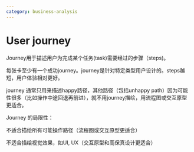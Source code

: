 ```yaml
---
category: business-analysis
---
```

# User journey

Journey用于描述用户为完成某个任务(task)需要经过的步骤（steps)。

每张卡至少有一个成功journey。journey是针对特定类型用户设计的。steps越短，用户体验相对更好。

journey 通常只用来描述happy路径，其他路径（包括unhappy path）因为可能性很多（比如操作中途回退再前进），就不用journey描绘，用流程图或交互原型更适合。

Journey 的局限性：

不适合描绘所有可能操作路径（流程图或交互原型更适合）

不适合描绘视觉效果，如UI, UX（交互原型和高保真设计更适合）
